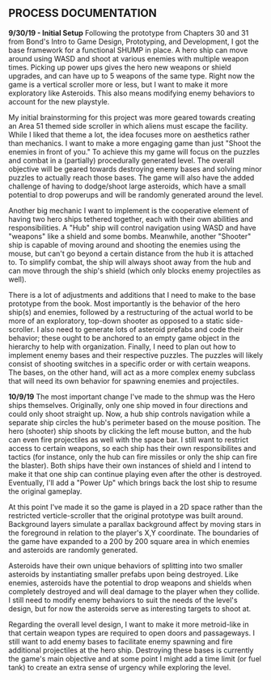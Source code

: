 ## PROCESS DOCUMENTATION ##

**9/30/19 - Initial Setup**
Following the prototype from Chapters 30 and 31 from Bond's Intro to Game Design, Prototyping, and Development, I got the base framework for a functional SHUMP in place. A hero ship can move around using WASD and shoot at various enemies with multiple weapon times. Picking up power ups gives the hero new weapons or shield upgrades, and can have up to 5 weapons of the same type. Right now the game is a vertical scroller more or less, but I want to make it more exploratory like Asteroids. This also means modifying enemy behaviors to account for the new playstyle.

My initial brainstorming for this project was more geared towards creating an Area 51 themed side scroller in which aliens must escape the facility. While I liked that theme a lot, the idea focuses more on aesthetics rather than mechanics. I want to make a more engaging game than just "Shoot the enemies in front of you." To achieve this my game will focus on the puzzles and combat in a (partially) procedurally generated level. The overall objective will be geared towards destroying enemy bases and solving minor puzzles to actually reach those bases. The game will also have the added challenge of having to dodge/shoot large asteroids, which have a small potential to drop powerups and will be randomly generated around the level.

Another big mechanic I want to implement is the cooperative element of having two hero ships tethered together, each with their own abilities and responsibilities. A "Hub" ship will control navigation using WASD and have "weapons" like a shield and some bombs. Meanwhile, another "Shooter" ship is capable of moving around and shooting the enemies using the mouse, but can't go beyond a certain distance from the hub it is attached to. To simplify combat, the ship will always shoot away from the hub and can move through the ship's shield (which only blocks enemy projectiles as well).

There is a lot of adjustments and additions that I need to make to the base prototype from the book. Most importantly is the behavior of the hero ship(s) and enemies, followed by a restructuring of the actual world to be more of an exploratory, top-down shooter as opposed to a static side-scroller. I also need to generate lots of asteroid prefabs and code their behavior; these ought to be anchored to an empty game object in the hierarchy to help with organization. Finally, I need to plan out how to implement enemy bases and their respective puzzles. The puzzles will likely consist of shooting switches in a specific order or with certain weapons. The bases, on the other hand, will act as a more complex enemy subclass that will need its own behavior for spawning enemies and projectiles.

**10/9/19**
The most important change I've made to the shmup was the Hero ships themselves. Originally, only one ship moved in four directions and could only shoot straight up. Now, a hub ship controls navigation while a separate ship circles the hub's perimeter based on the mouse position. The hero (shooter) ship shoots by clicking the left mouse button, and the hub can even fire projectiles as well with the space bar. I still want to restrict access to certain weapons, so each ship has their own responsibilites and tactics (for instance, only the hub can fire missiles or only the ship can fire the blaster). Both ships have their own instances of shield and I intend to make it that one ship can continue playing even after the other is destroyed. Eventually, I'll add a "Power Up" which brings back the lost ship to resume the original gameplay.

At this point I've made it so the game is played in a 2D space rather than the restricted verticle-scroller that the original prototype was built around. Background layers simulate a parallax background affect by moving stars in the foreground in relation to the player's X,Y coordinate. The boundaries of the game have expanded to a 200 by 200 square area in which enemies and asteroids are randomly generated.

Asteroids have their own unique behaviors of splitting into two smaller asteroids by instantiating smaller prefabs upon being destroyed. Like enemies, asteroids have the potential to drop weapons and shields when completely destroyed and will deal damage to the player when they collide. I still need to modify enemy behaviors to suit the needs of the level's design, but for now the asteroids serve as interesting targets to shoot at.

Regarding the overall level design, I want to make it more metroid-like in that certain weapon types are required to open doors and passageways. I still want to add enemy bases to facilitate enemy spawning and fire additional projectiles at the hero ship. Destroying these bases is currently the game's main objective and at some point I might add a time limit (or fuel tank) to create an extra sense of urgency while exploring the level.
